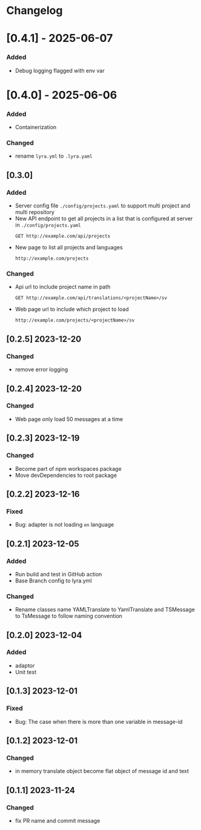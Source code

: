 # Changelog

<!-- https://keepachangelog.com/en/1.0.0/ -->

# [0.4.1] - 2025-06-07

### Added
- Debug logging flagged with env var

# [0.4.0] - 2025-06-06

### Added

- Containerization

### Changed

- rename `lyra.yml` to `.lyra.yaml`

## [0.3.0]

### Added

- Server config file `./config/projects.yaml` to support multi project and multi repository
- New API endpoint to get all projects in a list that is configured at server in `./config/projects.yaml`
  ```http request
  GET http://example.com/api/projects
  ```
- New page to list all projects and languages
  ```
  http://example.com/projects
  ```

### Changed

- Api url to include project name in path
  ```http request
  GET http://example.com/api/translations/<projectName>/sv
  ```
- Web page url to include which project to load
  ```
  http://example.com/projects/<projectName>/sv
  ```

## [0.2.5] 2023-12-20

### Changed

- remove error logging

## [0.2.4] 2023-12-20

### Changed

- Web page only load 50 messages at a time

## [0.2.3] 2023-12-19

### Changed

- Become part of npm workspaces package
- Move devDependencies to root package

## [0.2.2] 2023-12-16

### Fixed

- Bug: adapter is not loading `en` language

## [0.2.1] 2023-12-05

### Added

- Run build and test in GitHub action
- Base Branch config to lyra.yml

### Changed

- Rename classes name YAMLTranslate to YamlTranslate and TSMessage to TsMessage to follow naming convention

## [0.2.0] 2023-12-04

### Added

- adaptor
- Unit test

## [0.1.3] 2023-12-01

### Fixed

- Bug: The case when there is more than one variable in message-id

## [0.1.2] 2023-12-01

### Changed

- in memory translate object become flat object of message id and text

## [0.1.1] 2023-11-24

### Changed

- fix PR name and commit message
